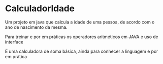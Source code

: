 # CalculadorIdade
Um projeto em java que calcula a idade de uma pessoa, de acordo com o ano de nascimento da mesma.

Para treinar e por em práticas os operadores aritméticos em JAVA e uso de interface

E uma calculadora de soma básica, ainda para conhecer a linguagem e por em prática
